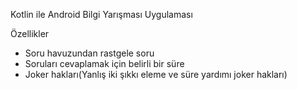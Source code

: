 Kotlin ile Android Bilgi Yarışması Uygulaması

Özellikler
- Soru havuzundan rastgele soru
- Soruları cevaplamak için belirli bir süre
- Joker hakları(Yanlış iki şıkkı eleme ve süre yardımı joker hakları)  
